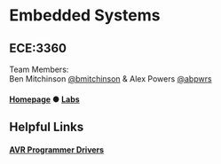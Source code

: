 # Embedded Systems
## ECE:3360
Team Members:      
Ben Mitchinson [@bmitchinson](https://github.com/bmitchinson) & Alex Powers [@abpwrs](https://github.com/abpwrs)
#### [Homepage](http://user.engineering.uiowa.edu/~rbeichel/lectures/es_s19/index.html) ● [Labs](http://user.engineering.uiowa.edu/~rbeichel/lectures/es_s19/labs/index.html)

## Helpful Links
#### [AVR Programmer Drivers](https://www.pololu.com/product/3170/resources)
